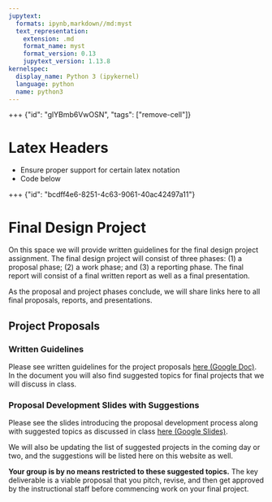 ```yaml
---
jupytext:
  formats: ipynb,markdown//md:myst
  text_representation:
    extension: .md
    format_name: myst
    format_version: 0.13
    jupytext_version: 1.13.8
kernelspec:
  display_name: Python 3 (ipykernel)
  language: python
  name: python3
---
```


+++ {"id": "glYBmb6VwOSN", "tags": ["remove-cell"]}

# Latex Headers

 - Ensure proper support for certain latex notation
 - Code below

$$\newcommand{\ket}[1]{\left|{#1}\right\rangle}$$
$$\newcommand{\bra}[1]{\left\langle{#1}\right|}$$
$$\newcommand{\braket}[2]{\left\langle{#1}\middle|{#2}\right\rangle}$$
$$\newcommand{\adagger}[0]{\hat{a}^{\dagger}}$$
$$\newcommand{\ahat}[0]{\hat{a}}$$
$$\newcommand{\bdagger}[0]{\hat{b}^{\dagger}}$$
$$\newcommand{\bhat}[0]{\hat{b}}$$
$$\newcommand{\cdagger}[0]{\hat{c}^{\dagger}}$$
$$\newcommand{\chat}[0]{\hat{c}}$$
$$\newcommand{\ddagger}[0]{\hat{d}^{\dagger}}$$
$$\newcommand{\dhat}[0]{\hat{d}}$$
$$\newcommand{\edagger}[0]{\hat{e}^{\dagger}}$$
$$\newcommand{\ehat}[0]{\hat{e}}$$
$$\newcommand{\fdagger}[0]{\hat{f}^{\dagger}}$$
$$\newcommand{\fhat}[0]{\hat{f}}$$
$$\newcommand{\gdagger}[0]{\hat{g}^{\dagger}}$$
$$\newcommand{\ghat}[0]{\hat{g}}$$
$$\newcommand{\hdagger}[0]{\hat{h}^{\dagger}}$$
$$\newcommand{\hhat}[0]{\hat{h}}$$

+++ {"id": "bcdff4e6-8251-4c63-9061-40ac42497a11"}

# Final Design Project

On this space we will provide written guidelines for the final design project assignment.  The final design project will consist of three phases: (1) a proposal phase; (2) a work phase; and (3) a reporting phase.  The final report will consist of a final written report as well as a final presentation.

As the proposal and project phases conclude, we will share links here to all final proposals, reports, and presentations.

## Project Proposals

### Written Guidelines

Please see written guidelines for the project proposals [here (Google Doc)](https://docs.google.com/document/d/1ftvYF-KIGi2gkzeMgGQJRtE252eFyHcWcFFTZP-jn3M/edit#).  In the document you will also find suggested topics for final projects that we will discuss in class.

### Proposal Development Slides with Suggestions

Please see the slides introducing the proposal development process along with suggested topics as discussed in class [here (Google Slides)](https://docs.google.com/presentation/d/1ST1wsKs1KmI9-RUzv8aG9F8pNdpm1jXalQ1gz-MLefc/edit#slide=id.g22a3ce6831a_2_12).

We will also be updating the list of suggested projects in the coming day or two, and the suggestions will be listed here on this website as well.

**Your group is by no means restricted to these suggested topics.**  The key deliverable is a viable proposal that you pitch, revise, and then get approved by the instructional staff before commencing work on your final project.
